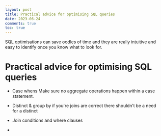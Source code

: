 ```yaml
---
layout: post
title: Practical advice for optimising SQL queries
date: 2023-06-24
comments: true
toc: true
---
```



SQL optimisations can save oodles of time and they are really intuitive and easy to identify once you know what to look for.


# Practical advice for optimising SQL queries

- Case whens
 Make sure no aggregate operations happen within a case statement.

- Distinct & group by
if you're joins are correct there shouldn't be a need for a distinct


- Join conditions and where clauses


- 